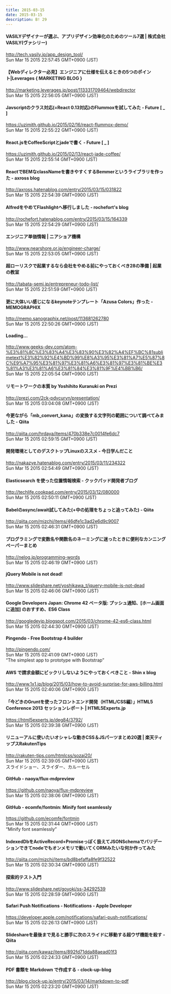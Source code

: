 ```yaml
---
title: 2015-03-15
date: 2015-03-15
description: B! 29
---
```


#### VASILYデザイナーが選ぶ、アプリデザイン効率化のためのツール7選 | 株式会社VASILY(ヴァシリー)
http://tech.vasily.jp/app_design_tool/<br>
Sun Mar 15 2015 22:57:45 GMT+0900 (JST)<br>


#### 【Webディレクター必見】エンジニアに仕様を伝えるときの5つのポイント|Leverages { MARKETING BLOG }
http://marketing.leverages.jp/post/113331709464/webdirector<br>
Sun Mar 15 2015 22:56:05 GMT+0900 (JST)<br>


#### Javscriptのクラス対応(=React 0.13対応)のFlummoxを試してみた - Future [ _ ]
https://uzimith.github.io/2015/02/16/react-flummox-demo/<br>
Sun Mar 15 2015 22:55:22 GMT+0900 (JST)<br>


#### React.jsをCoffeeScriptとjadeで書く - Future [ _ ]
https://uzimith.github.io/2015/02/13/react-jade-coffee/<br>
Sun Mar 15 2015 22:55:14 GMT+0900 (JST)<br>


#### ReactでBEMなclassNameを書きやすくするBemmerというライブラリを作った - axross blog
http://axross.hatenablog.com/entry/2015/03/15/031822<br>
Sun Mar 15 2015 22:54:39 GMT+0900 (JST)<br>


#### AlfredをやめてFlashlightへ移行しました - rochefort's blog
http://rochefort.hatenablog.com/entry/2015/03/15/164339<br>
Sun Mar 15 2015 22:54:29 GMT+0900 (JST)<br>


#### エンジニア単価情報 | ニアショア機構
http://www.nearshore.or.jp/engineer-charge/<br>
Sun Mar 15 2015 22:53:05 GMT+0900 (JST)<br>


#### 超ローリスクで起業するなら会社をやめる前にやっておくべき28の準備 | 起業の教室
http://tabata-semi.jp/entrepreneur-todo-list/<br>
Sun Mar 15 2015 22:51:59 GMT+0900 (JST)<br>


#### 更に大体いい感じになるkeynoteテンプレート「Azusa Colors」作った - MEMOGRAPHIX
http://memo.sanographix.net/post/113681262780<br>
Sun Mar 15 2015 22:50:26 GMT+0900 (JST)<br>


#### Loading...
http://www.geeks-dev.com/atom-%E3%81%8C%E3%83%A4%E3%83%90%E3%82%A4%EF%BC%81sublimetext%E3%82%92%E4%BD%99%E8%A3%95%E3%81%A7%E5%87%8C%E9%A7%95%E3%81%97%E3%81%A6%E3%81%97%E3%81%BE%E3%81%A3%E3%81%A6%E3%81%84%E3%81%9F%E4%BB%B6/<br>
Sun Mar 15 2015 22:05:54 GMT+0900 (JST)<br>


#### リモートワークの本質 by Yoshihito Kuranuki on Prezi
http://prezi.com/2ck-pdvcuryn/presentation/<br>
Sun Mar 15 2015 03:04:08 GMT+0900 (JST)<br>


#### 今更ながら「mb_convert_kana」の変換する文字列の範囲について調べてみました - Qiita
http://qiita.com/hrdaya/items/470b338e7c0014fe6dc7<br>
Sun Mar 15 2015 02:59:15 GMT+0900 (JST)<br>


#### 開発環境としてのデスクトップLinuxのススメ - 今日学んだこと
http://nakazye.hatenablog.com/entry/2015/03/11/234322<br>
Sun Mar 15 2015 02:54:49 GMT+0900 (JST)<br>


#### Elasticsearch を使った位置情報検索 - クックパッド開発者ブログ
http://techlife.cookpad.com/entry/2015/03/12/080000<br>
Sun Mar 15 2015 02:50:11 GMT+0900 (JST)<br>


#### Babelのasync/await試してみた(+中の処理をちょっと追ってみた) - Qiita
http://qiita.com/mizchi/items/46dfe1c3ad2e6d9c9007<br>
Sun Mar 15 2015 02:46:31 GMT+0900 (JST)<br>


#### プログラミングで変数名や関数名のネーミングに迷ったときに便利なカンニングペーパーまとめ
http://nelog.jp/programming-words<br>
Sun Mar 15 2015 02:46:19 GMT+0900 (JST)<br>


#### jQuery Mobile is not dead!
http://www.slideshare.net/yoshikawa_t/jquery-mobile-is-not-dead<br>
Sun Mar 15 2015 02:46:06 GMT+0900 (JST)<br>


#### Google Developers Japan: Chrome 42 ベータ版: プッシュ通知、[ホーム画面に追加] のおすすめ、ES6 Class
http://googledevjp.blogspot.com/2015/03/chrome-42-es6-class.html<br>
Sun Mar 15 2015 02:44:30 GMT+0900 (JST)<br>


#### Pingendo - Free Bootstrap 4 builder
http://pingendo.com/<br>
Sun Mar 15 2015 02:41:09 GMT+0900 (JST)<br>
“The simplest app to prototype with Bootstrap”


#### AWS で請求金額にビックリしないようにやっておくべきこと - Shin x blog
http://www.1x1.jp/blog/2015/03/how-to-avoid-surprise-for-aws-billing.html<br>
Sun Mar 15 2015 02:40:06 GMT+0900 (JST)<br>


#### 「今どきのGruntを使ったフロントエンド開発（HTML/CSS編）」HTML5 Conference 2013 セッションレポート | HTML5Experts.jp
https://html5experts.jp/deg84/3792/<br>
Sun Mar 15 2015 02:39:38 GMT+0900 (JST)<br>


#### リニューアルに使いたいオシャレな動きCSS＆JSパーツまとめ20選 | 楽天ティップスRakutenTips
http://rakuten-tips.com/htmlcss/sozai20/<br>
Sun Mar 15 2015 02:39:05 GMT+0900 (JST)<br>
スライドショー、スライダー、カルーセル


#### GitHub - naoya/flux-mdpreview
https://github.com/naoya/flux-mdpreview<br>
Sun Mar 15 2015 02:38:06 GMT+0900 (JST)<br>


#### GitHub - ecomfe/fontmin: Minify font seamlessly
https://github.com/ecomfe/fontmin<br>
Sun Mar 15 2015 02:31:44 GMT+0900 (JST)<br>
“Minify font seamlessly”


#### IndexedDbをActiveRecord+Promiseっぽく扱えてJSONSchemaでバリデーションできてnodeでもオンメモリで動いてくORMみたいな何か作ってみた
http://qiita.com/mizchi/items/bd8befaffa8fe9f32522<br>
Sun Mar 15 2015 02:30:34 GMT+0900 (JST)<br>


#### 探索的テスト入門
http://www.slideshare.net/goyoki/ss-34292539<br>
Sun Mar 15 2015 02:28:59 GMT+0900 (JST)<br>


#### Safari Push Notifications - Notifications - Apple Developer
https://developer.apple.com/notifications/safari-push-notifications/<br>
Sun Mar 15 2015 02:26:13 GMT+0900 (JST)<br>


#### Slideshareを最後まで見ると勝手に次のスライドに移動する超ウザ機能を殺す - Qiita
http://qiita.com/kawaz/items/892fd71dda88aead01f3<br>
Sun Mar 15 2015 02:24:33 GMT+0900 (JST)<br>


#### PDF 書類を Markdown で作成する - clock-up-blog
http://blog.clock-up.jp/entry/2015/03/14/markdown-to-pdf<br>
Sun Mar 15 2015 02:23:20 GMT+0900 (JST)<br>


